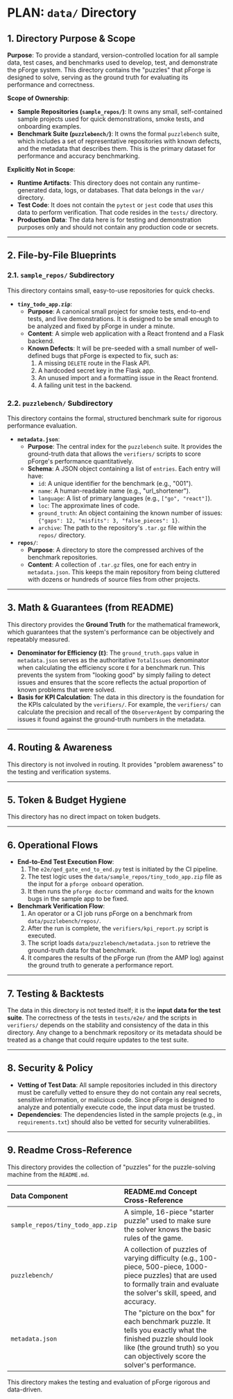 # PLAN: `data/` Directory

## 1. Directory Purpose & Scope

**Purpose**: To provide a standard, version-controlled location for all sample data, test cases, and benchmarks used to develop, test, and demonstrate the pForge system. This directory contains the "puzzles" that pForge is designed to solve, serving as the ground truth for evaluating its performance and correctness.

**Scope of Ownership**:

*   **Sample Repositories (`sample_repos/`)**: It owns any small, self-contained sample projects used for quick demonstrations, smoke tests, and onboarding examples.
*   **Benchmark Suite (`puzzlebench/`)**: It owns the formal `puzzlebench` suite, which includes a set of representative repositories with known defects, and the metadata that describes them. This is the primary dataset for performance and accuracy benchmarking.

**Explicitly Not in Scope**:

*   **Runtime Artifacts**: This directory does not contain any runtime-generated data, logs, or databases. That data belongs in the `var/` directory.
*   **Test Code**: It does not contain the `pytest` or `jest` code that *uses* this data to perform verification. That code resides in the `tests/` directory.
*   **Production Data**: The data here is for testing and demonstration purposes only and should not contain any production code or secrets.

---

## 2. File-by-File Blueprints

### 2.1. `sample_repos/` Subdirectory

This directory contains small, easy-to-use repositories for quick checks.

*   **`tiny_todo_app.zip`**:
    *   **Purpose**: A canonical small project for smoke tests, end-to-end tests, and live demonstrations. It is designed to be small enough to be analyzed and fixed by pForge in under a minute.
    *   **Content**: A simple web application with a React frontend and a Flask backend.
    *   **Known Defects**: It will be pre-seeded with a small number of well-defined bugs that pForge is expected to fix, such as:
        1.  A missing `DELETE` route in the Flask API.
        2.  A hardcoded secret key in the Flask app.
        3.  An unused import and a formatting issue in the React frontend.
        4.  A failing unit test in the backend.

### 2.2. `puzzlebench/` Subdirectory

This directory contains the formal, structured benchmark suite for rigorous performance evaluation.

*   **`metadata.json`**:
    *   **Purpose**: The central index for the `puzzlebench` suite. It provides the ground-truth data that allows the `verifiers/` scripts to score pForge's performance quantitatively.
    *   **Schema**: A JSON object containing a list of `entries`. Each entry will have:
        *   `id`: A unique identifier for the benchmark (e.g., "001").
        *   `name`: A human-readable name (e.g., "url_shortener").
        *   `language`: A list of primary languages (e.g., `["go", "react"]`).
        *   `loc`: The approximate lines of code.
        *   `ground_truth`: An object containing the known number of issues: `{"gaps": 12, "misfits": 3, "false_pieces": 1}`.
        *   `archive`: The path to the repository's `.tar.gz` file within the `repos/` directory.
*   **`repos/`**:
    *   **Purpose**: A directory to store the compressed archives of the benchmark repositories.
    *   **Content**: A collection of `.tar.gz` files, one for each entry in `metadata.json`. This keeps the main repository from being cluttered with dozens or hundreds of source files from other projects.

---

## 3. Math & Guarantees (from README)

This directory provides the **Ground Truth** for the mathematical framework, which guarantees that the system's performance can be objectively and repeatably measured.

*   **Denominator for Efficiency (`E`)**: The `ground_truth.gaps` value in `metadata.json` serves as the authoritative `TotalIssues` denominator when calculating the efficiency score `E` for a benchmark run. This prevents the system from "looking good" by simply failing to detect issues and ensures that the score reflects the actual proportion of known problems that were solved.
*   **Basis for KPI Calculation**: The data in this directory is the foundation for the KPIs calculated by the `verifiers/`. For example, the `verifiers/` can calculate the precision and recall of the `ObserverAgent` by comparing the issues it found against the ground-truth numbers in the metadata.

---

## 4. Routing & Awareness

This directory is not involved in routing. It provides "problem awareness" to the testing and verification systems.

---

## 5. Token & Budget Hygiene

This directory has no direct impact on token budgets.

---

## 6. Operational Flows

*   **End-to-End Test Execution Flow**:
    1.  The `e2e/qed_gate_end_to_end.py` test is initiated by the CI pipeline.
    2.  The test logic uses the `data/sample_repos/tiny_todo_app.zip` file as the input for a `pforge onboard` operation.
    3.  It then runs the `pforge doctor` command and waits for the known bugs in the sample app to be fixed.
*   **Benchmark Verification Flow**:
    1.  An operator or a CI job runs pForge on a benchmark from `data/puzzlebench/repos/`.
    2.  After the run is complete, the `verifiers/kpi_report.py` script is executed.
    3.  The script loads `data/puzzlebench/metadata.json` to retrieve the ground-truth data for that benchmark.
    4.  It compares the results of the pForge run (from the AMP log) against the ground truth to generate a performance report.

---

## 7. Testing & Backtests

The data in this directory is not tested itself; it is the **input data for the test suite**. The correctness of the tests in `tests/e2e/` and the scripts in `verifiers/` depends on the stability and consistency of the data in this directory. Any change to a benchmark repository or its metadata should be treated as a change that could require updates to the test suite.

---

## 8. Security & Policy

*   **Vetting of Test Data**: All sample repositories included in this directory must be carefully vetted to ensure they do not contain any real secrets, sensitive information, or malicious code. Since pForge is designed to analyze and potentially execute code, the input data must be trusted.
*   **Dependencies**: The dependencies listed in the sample projects (e.g., in `requirements.txt`) should also be vetted for security vulnerabilities.

---

## 9. Readme Cross-Reference

This directory provides the collection of "puzzles" for the puzzle-solving machine from the `README.md`.

| Data Component | README.md Concept Cross-Reference |
| :--- | :--- |
| `sample_repos/tiny_todo_app.zip` | A simple, 16-piece "starter puzzle" used to make sure the solver knows the basic rules of the game. |
| `puzzlebench/` | A collection of puzzles of varying difficulty (e.g., 100-piece, 500-piece, 1000-piece puzzles) that are used to formally train and evaluate the solver's skill, speed, and accuracy. |
| `metadata.json` | The "picture on the box" for each benchmark puzzle. It tells you exactly what the finished puzzle should look like (the ground truth) so you can objectively score the solver's performance. |

This directory makes the testing and evaluation of pForge rigorous and data-driven.
